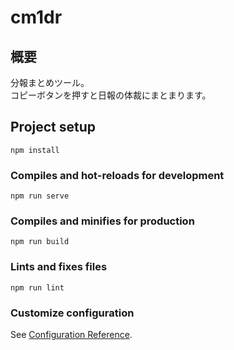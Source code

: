 # cm1dr

## 概要

分報まとめツール。  
コピーボタンを押すと日報の体裁にまとまります。

## Project setup

```
npm install
```

### Compiles and hot-reloads for development

```
npm run serve
```

### Compiles and minifies for production

```
npm run build
```

### Lints and fixes files

```
npm run lint
```

### Customize configuration

See [Configuration Reference](https://cli.vuejs.org/config/).
